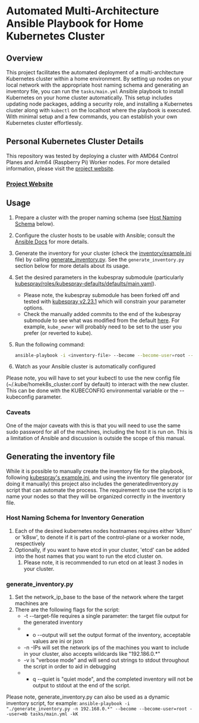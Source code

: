 # Automated Multi-Architecture Ansible Playbook for Home Kubernetes Cluster

## Overview

This project facilitates the automated deployment of a multi-architecture Kubernetes cluster within a home environment. By setting up nodes on your local network with the appropriate host naming schema and generating an inventory file, you can run the `tasks/main.yml` Ansible playbook to install Kubernetes on your home cluster automatically. This setup includes updating node packages, adding a security role, and installing a Kubernetes cluster along with `kubectl` on the localhost where the playbook is executed. With minimal setup and a few commands, you can establish your own Kubernetes cluster effortlessly.

## Personal Kubernetes Cluster Details

This repository was tested by deploying a cluster with AMD64 Control Planes and Arm64 (Raspberry Pi) Worker nodes. For more detailed information, please visit the [project website](https://mdbudnick.github.io/home-k8s/).

### [Project Website](https://mdbudnick.github.io/home-k8s/)

## Usage

1. Prepare a cluster with the proper naming schema (see [Host Naming Schema](#host-naming-schema) below).
2. Configure the cluster hosts to be usable with Ansible; consult the [Ansible Docs](https://docs.ansible.com/ansible/latest/inventory_guide/connection_details.html) for more details.
3. Generate the inventory for your cluster (check the [inventory/example.ini](/inventory/example.ini) file) by calling [generate_inventory.py](./generate_inventory.py). See the `generate_inventory.py` section below for more details about its usage.
4. Set the desired parameters in the kubespray submodule (particularly [kubespray/roles/kubespray-defaults/defaults/main.yaml](/kubespray/roles/kubespray-defaults/defaults/main.yaml)).
   - Please note, the kubespray submodule has been forked off and tested with [kubespray v2.23.1](https://github.com/kubernetes-sigs/kubespray/releases/tag/v2.23.1) which will constrain your parameter options.
   - Check the manually added commits to the end of the kubespray submodule to see what was modified from the default [here](https://github.com/kubernetes-sigs/kubespray/compare/release-2.23...mdbudnick:kubespray:home-k8s-submodule). For example, `kube_owner` will probably need to be set to the user you prefer (or reverted to kube).
5. Run the following command:

   ```bash
   ansible-playbook -i <inventory-file> --become --become-user=root --user=<connection-user> tasks/main.yml -kK
   ```
6. Watch as your Ansible cluster is automatically configured 

Please note, you will have to set your kubectl to use the new config file (~/.kube/homek8s_cluster.conf by default) to interact with the new cluster. This can be done with the KUBECONFIG environmental variable or the --kubeconfig parameter.

### Caveats
One of the major caveats with this is that you will need to use the same sudo password for all of the machines, including the host it is run on. This is a limitation of Ansible and discussion is outside the scope of this manual.

## Generating the inventory file
While it is possible to manually create the inventory file for the playbook, following [kubespray's example.ini](/kubespray/inventory/sample/inventory.ini), and using the inventory file generator (or doing it manually) this project also includes the generatedInventory.py script that can automate the process. The requirement to use the script is to name your nodes so that they will be organized correctly in the inventory file.

### Host Naming Schema for Inventory Generation
1. Each of the desired kubernetes nodes hostnames requires either 'k8sm' or 'k8sw', to denote if it is part of the control-plane or a worker node, respectively
2. Optionally, if you want to have etcd in your cluster, 'etcd' can be added into the host names that you want to run the etcd cluster on.
   1. Please note, it is recommended to run etcd on at least 3 nodes in your cluster.

### generate_inventory.py
1. Set the network_ip_base to the base of the network where the target machines are
2. There are the following flags for the script:
   - -t --target-file requires a single parameter: the target file output for the generated inventory
   - - o --output will set the output format of the inventory, acceptable values are ini or json
   - -n -IPs will set the network ips of the machines you want to include in your cluster, also accepts wildcards like "192.186.0.*"
   - -v is "verbose mode" and will send out strings to stdout throughout the script in order to aid in debugging
   - - q --quiet is "quiet mode", and the completed inventory will not be output to stdout at the end of the script.

Please note, generate_inventory.py can also be used as a dynamic inventory script, for example:
`ansible-playbook -i "./generate_inventory.py -n 192.168.0.*" --become --become-user=root --user=mb tasks/main.yml -kK
`


